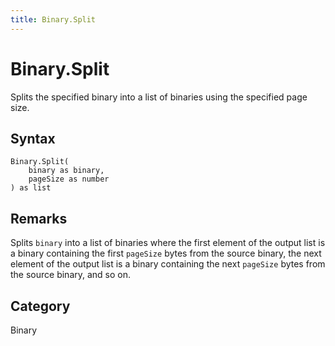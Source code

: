 ```yaml
---
title: Binary.Split
---
```


# Binary.Split


Splits the specified binary into a list of binaries using the specified page size.


## Syntax

```powerquery
Binary.Split(
    binary as binary,
    pageSize as number
) as list
```


## Remarks

Splits <code>binary</code> into a list of binaries where the first element of the output list is a binary containing the first <code>pageSize</code> bytes from    the source binary, the next element of the output list is a binary containing the next <code>pageSize</code> bytes from the source binary, and so on.



## Category
Binary

